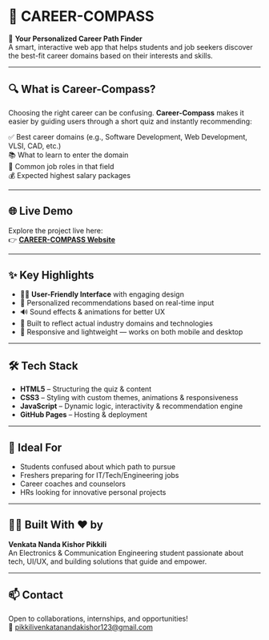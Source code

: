 # 🌟 CAREER-COMPASS

🚀 **Your Personalized Career Path Finder**  
A smart, interactive web app that helps students and job seekers discover the best-fit career domains based on their interests and skills.

---

## 🔍 What is Career-Compass?

Choosing the right career can be confusing. **Career-Compass** makes it easier by guiding users through a short quiz and instantly recommending:

✅ Best career domains (e.g., Software Development, Web Development, VLSI, CAD, etc.)  
📚 What to learn to enter the domain  
💼 Common job roles in that field  
💰 Expected highest salary packages  

---

## 🌐 Live Demo  
Explore the project live here:  
👉 **[CAREER-COMPASS Website](https://venkatanandakishorpikkili.github.io/CAREER-COMPASS/)**

---

## ✨ Key Highlights

- 👨‍💻 **User-Friendly Interface** with engaging design  
- 🎯 Personalized recommendations based on real-time input  
- 🔊 Sound effects & animations for better UX  
- 💼 Built to reflect actual industry domains and technologies  
- 📱 Responsive and lightweight — works on both mobile and desktop  

---

## 🛠️ Tech Stack

- **HTML5** – Structuring the quiz & content  
- **CSS3** – Styling with custom themes, animations & responsiveness  
- **JavaScript** – Dynamic logic, interactivity & recommendation engine  
- **GitHub Pages** – Hosting & deployment  

---

## 🤝 Ideal For

- Students confused about which path to pursue  
- Freshers preparing for IT/Tech/Engineering jobs  
- Career coaches and counselors  
- HRs looking for innovative personal projects  

---

## 👨‍💻 Built With ❤️ by  
**Venkata Nanda Kishor Pikkili**  
An Electronics & Communication Engineering student passionate about tech, UI/UX, and building solutions that guide and empower.

---

## 📫 Contact

Open to collaborations, internships, and opportunities!  
📧 pikkilivenkatanandakishor123@gmail.com  

